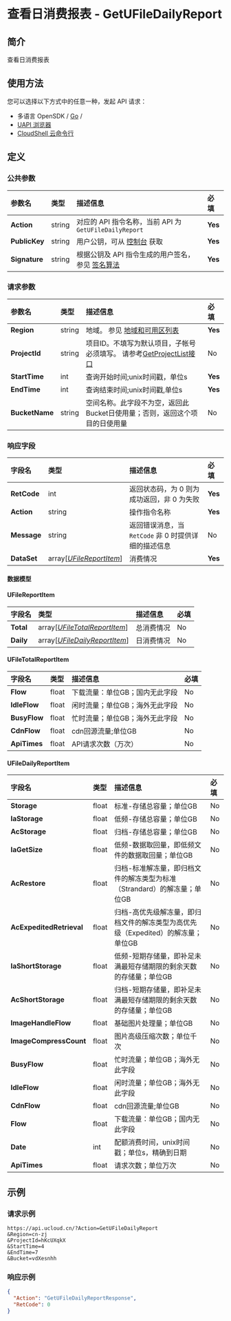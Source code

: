 # 查看日消费报表 - GetUFileDailyReport

## 简介

查看日消费报表






## 使用方法

您可以选择以下方式中的任意一种，发起 API 请求：
- 多语言 OpenSDK / [Go](https://github.com/ucloud/ucloud-sdk-go) /
- [UAPI 浏览器](https://console.ucloud.cn/uapi/detail?id=GetUFileDailyReport)
- [CloudShell 云命令行](https://shell.ucloud.cn/)


## 定义

### 公共参数

| 参数名 | 类型 | 描述信息 | 必填 |
|:---|:---|:---|:---|
| **Action**     | string  | 对应的 API 指令名称，当前 API 为 `GetUFileDailyReport`                        | **Yes** |
| **PublicKey**  | string  | 用户公钥，可从 [控制台](https://console.ucloud.cn/uapi/apikey) 获取                                             | **Yes** |
| **Signature**  | string  | 根据公钥及 API 指令生成的用户签名，参见 [签名算法](api/summary/signature.md)  | **Yes** |

### 请求参数

| 参数名 | 类型 | 描述信息 | 必填 |
|:---|:---|:---|:---|
| **Region** | string | 地域。 参见 [地域和可用区列表](https://docs.ucloud.cn/api/summary/regionlist) |**Yes**|
| **ProjectId** | string | 项目ID。不填写为默认项目，子帐号必须填写。 请参考[GetProjectList接口](https://docs.ucloud.cn/api/summary/get_project_list) |No|
| **StartTime** | int | 查询开始时间;unix时间戳，单位s |**Yes**|
| **EndTime** | int | 查询结束时间;unix时间戳,单位s |**Yes**|
| **BucketName** | string | 空间名称。此字段不为空，返回此Bucket日使用量；否则，返回这个项目的日使用量 |No|

### 响应字段

| 字段名 | 类型 | 描述信息 | 必填 |
|:---|:---|:---|:---|
| **RetCode** | int | 返回状态码，为 0 则为成功返回，非 0 为失败 |**Yes**|
| **Action** | string | 操作指令名称 |**Yes**|
| **Message** | string | 返回错误消息，当 `RetCode` 非 0 时提供详细的描述信息 |No|
| **DataSet** | array[[*UFileReportItem*](#UFileReportItem)] | 消费情况 |**Yes**|

#### 数据模型


#### UFileReportItem

| 字段名 | 类型 | 描述信息 | 必填 |
|:---|:---|:---|:---|
| **Total** | array[[*UFileTotalReportItem*](#UFileTotalReportItem)] | 总消费情况 |No|
| **Daily** | array[[*UFileDailyReportItem*](#UFileDailyReportItem)] | 日消费情况 |No|

#### UFileTotalReportItem

| 字段名 | 类型 | 描述信息 | 必填 |
|:---|:---|:---|:---|
| **Flow** | float | 下载流量：单位GB；国内无此字段 |No|
| **IdleFlow** | float | 闲时流量；单位GB；海外无此字段 |No|
| **BusyFlow** | float | 忙时流量；单位GB；海外无此字段 |No|
| **CdnFlow** | float | cdn回源流量;单位GB |No|
| **ApiTimes** | float | API请求次数（万次） |No|

#### UFileDailyReportItem

| 字段名 | 类型 | 描述信息 | 必填 |
|:---|:---|:---|:---|
| **Storage** | float | 标准-存储总容量；单位GB |No|
| **IaStorage** | float | 低频-存储总容量；单位GB |No|
| **AcStorage** | float | 归档-存储总容量；单位GB |No|
| **IaGetSize** | float | 低频-数据取回量，即低频文件的数据取回量；单位GB |No|
| **AcRestore** | float | 归档-标准解冻量，即归档文件的解冻类型为标准（Strandard）的解冻量；单位GB |No|
| **AcExpeditedRetrieval** | float | 归档-高优先级解冻量，即归档文件的解冻类型为高优先级（Expedited）的解冻量；单位GB |No|
| **IaShortStorage** | float | 低频-短期存储量，即补足未满最短存储期限的剩余天数的存储量；单位GB |No|
| **AcShortStorage** | float | 归档-短期存储量，即补足未满最短存储期限的剩余天数的存储量；单位GB |No|
| **ImageHandleFlow** | float | 基础图片处理量；单位GB |No|
| **ImageCompressCount** | float | 图片高级压缩次数；单位千次 |No|
| **BusyFlow** | float | 忙时流量；单位GB；海外无此字段 |No|
| **IdleFlow** | float | 闲时流量；单位GB；海外无此字段 |No|
| **CdnFlow** | float | cdn回源流量;单位GB |No|
| **Flow** | float | 下载流量：单位GB；国内无此字段 |No|
| **Date** | int | 配额消费时间，unix时间戳；单位s，精确到日期 |No|
| **ApiTimes** | float | 请求次数；单位万次 |No|

## 示例

### 请求示例
    
```
https://api.ucloud.cn/?Action=GetUFileDailyReport
&Region=cn-zj
&ProjectId=hKcUXqkX
&StartTime=4
&EndTime=7
&Bucket=vdXesnhh
```

### 响应示例
    
```json
{
  "Action": "GetUFileDailyReportResponse",
  "RetCode": 0
}
```





